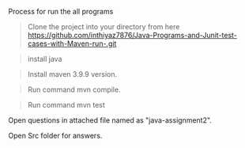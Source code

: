 
Process for run the all programs

> Clone the project into your directory from here https://github.com/inthiyaz7876/Java-Programs-and-Junit-test-cases-with-Maven-run-.git
 
>  install java 

> Install maven 3.9.9 version.

> Run command mvn compile.

> Run command mvn test




 Open questions in attached file named as "java-assignment2".

 Open Src folder for answers. 

 


